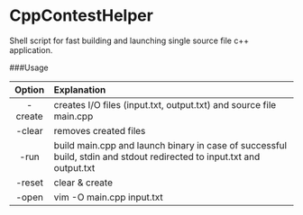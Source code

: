 # CppContestHelper
Shell script for fast building and launching single source file c++ application.

###Usage

| **Option** | **Explanation** 
|:----------:|:------------- 
|-create     | creates I/O files (input.txt, output.txt) and source file main.cpp 
|-clear      | removes created files 
|-run        | build main.cpp and launch binary in case of successful build, stdin and stdout redirected to input.txt and output.txt 
|-reset      | clear & create 
|-open       | vim -O main.cpp input.txt

